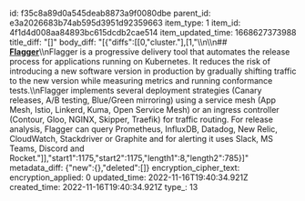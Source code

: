 id: f35c8a89d0a545deab8873a9f0080dbe
parent_id: e3a2026683b74ab595d3951d92359663
item_type: 1
item_id: 4f1d4d008aa84893bc615dcdb2cae514
item_updated_time: 1668627373988
title_diff: "[]"
body_diff: "[{\"diffs\":[[0,\"cluster.\"],[1,\"\\\n\\\n## [**Flagger**](https://docs.flagger.app/)\\\nFlagger is a progressive delivery tool that automates the release process for applications running on Kubernetes. It reduces the risk of introducing a new software version in production by gradually shifting traffic to the new version while measuring metrics and running conformance tests.\\\nFlagger implements several deployment strategies (Canary releases, A/B testing, Blue/Green mirroring) using a service mesh (App Mesh, Istio, Linkerd, Kuma, Open Service Mesh) or an ingress controller (Contour, Gloo, NGINX, Skipper, Traefik) for traffic routing. For release analysis, Flagger can query Prometheus, InfluxDB, Datadog, New Relic, CloudWatch, Stackdriver or Graphite and for alerting it uses Slack, MS Teams, Discord and Rocket.\"]],\"start1\":1175,\"start2\":1175,\"length1\":8,\"length2\":785}]"
metadata_diff: {"new":{},"deleted":[]}
encryption_cipher_text: 
encryption_applied: 0
updated_time: 2022-11-16T19:40:34.921Z
created_time: 2022-11-16T19:40:34.921Z
type_: 13